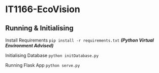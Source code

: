# IT1166-EcoVision

## Running & Initialising
Install Requirements
`pip install -r requirements.txt`
***(Python Virtual Environment Advised)***

Initialising Database
`python initDatabase.py`

Running Flask App
`python serve.py`